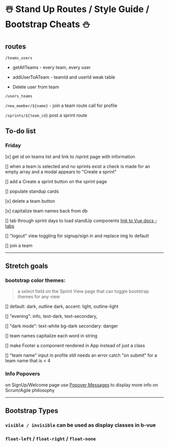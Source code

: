 # ☃️ Stand Up Routes / Style Guide / Bootstrap Cheats ⛄️

## routes

  `/teams_users`

   * getAllTeams - every team, every user

   * addUserToATeam - teamId and userId weak table

   * Delete user from team

   `/users_teams`

   `/new_member/${name}` - join a team route call for profile

   `/sprints/${team_id}` post a sprint route

## To-do list

### Friday

[x] get id on teams list and link to /sprint page with information

[] when a team is selected and no sprints exist a check is made for an empty array and a modal appears to "Create a sprint"

[] add a Create a sprint button on the sprint page

[] populate standup cards

[x] delete a team button

[x] capitalize team names back from db

[] tab through sprint days to load standUp components [link to Vue docs - tabs](https://vuejs.org/v2/guide/components-dynamic-async.html)

[] "logout" view toggling for signup/sign in and replace img to default 

[] join a team 


---
## Stretch goals

### bootstrap color themes:

> a select field on the Sprint View page that can toggle bootstrap themes for any view

[] default: dark, outline dark, accent: light, outline-light

[] "evening": info, text-dark, text-secondary,

[] "dark mode": text-white bg-dark secondary: danger

[] team names capitalize each word in string

[] make Footer a component rendered in App instead of just a class

[] "team name" input in profile still needs an error catch "on submit" for a team name that is < 4

### Info Popovers

on SignUp/Welcome page use [Popover Messages](https://bootstrap-vue.js.org/docs/components/popover) to display more info on Scrum/Agile philosophy

---

## Bootstrap Types

### `visible / invisible` can be used as display classes in b-vue

### `float-left` / `float-right` / `float-none` 



